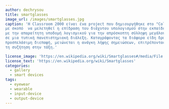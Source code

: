 ```yaml
---
author: dechrysou
title: smartglasses
image_url: /images/smartglasses.jpg
caption: 'Η Classroom 2000 είναι ένα project που δημιουργήθηκε στο "College of Computing and GVU Center at Georgia Tech"
με σκοπό  να μελετηθεί η επίδραση του διάχυτου υπολογισμού στην εκπαίδευση. Δημιούργησε ένα πρότυπο περιβάλλον στην τάξη
με την απαραίτητη υποδομή λογισμικού για την απρόσκοπτη σύλληψη μεγάλου μέρους της πλούσιας αλληλεπίδρασης που συμβαίνει
σε μια τυπική πανεπιστημιακή διάλεξη. Καταγράφοντας τα διάφορα είδη δραστηριότητας στην τάξη και παρουσιάζοντας μια εύκολα
προσπελάσιμη διεπαφή, μειώνεται η ανάγκη λήψης σημειώσεων, επιτρέποντας στον μαθητή να εμπλακεί και να κατανοήσει καλύτερα
τη συζήτηση στην τάξη.'

license_image: 'https://en.wikipedia.org/wiki/Smartglasses#/media/File:A_Google_Glass_wearer.jpg'
license_text: 'https://en.wikipedia.org/wiki/Smartglasses'
categories:
  - gallery
  - smart devices
tags:
  - eyewear
  - wearable
  - input-device
  - output-device
---
```

